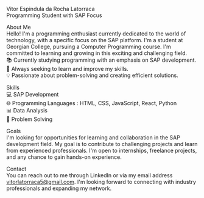 Vitor Espindula da Rocha Latorraca<br/>
Programming Student with SAP Focus<br/>

About Me<br/>
Hello! I'm a programming enthusiast currently dedicated to the world of technology, with a specific focus on the SAP platform. I'm a student at Georgian College, pursuing a Computer Programming course. I'm committed to learning and growing in this exciting and challenging field.<br/>
📚 Currently studying programming with an emphasis on SAP development.<br/>
🌱 Always seeking to learn and improve my skills.<br/>
💡 Passionate about problem-solving and creating efficient solutions.<br/>

Skills<br/>
💻 SAP Development<br/>
🌐 Programming Languages : HTML, CSS, JavaScript, React, Python<br/>
📊 Data Analysis<br/>
🚀 Problem Solving<br/>

Goals<br/>
I'm looking for opportunities for learning and collaboration in the SAP development field. My goal is to contribute to challenging projects and learn from experienced professionals. I'm open to internships, freelance projects, and any chance to gain hands-on experience.<br/>

Contact<br/>
You can reach out to me through LinkedIn or via my email address vitorlatorraca5@gmail.com. I'm looking forward to connecting with industry professionals and expanding my network.<br/>


<!---
vitorlatorraca/vitorlatorraca is a ✨ special ✨ repository because its `README.md` (this file) appears on your GitHub profile.
You can click the Preview link to take a look at your changes.
--->
